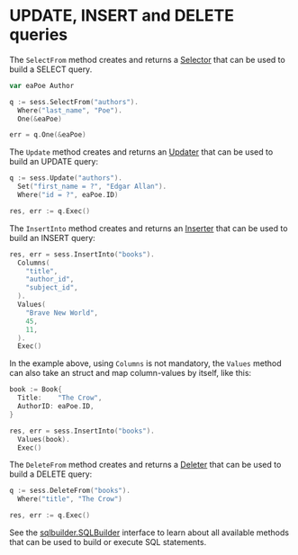 # UPDATE, INSERT and DELETE queries

The `SelectFrom` method creates and returns a [Selector][1] that can be used to
build a SELECT query.

```go
var eaPoe Author

q := sess.SelectFrom("authors").
  Where("last_name", "Poe").
  One(&eaPoe)

err = q.One(&eaPoe)
```

The `Update` method creates and returns an [Updater][2] that can be used to
build an UPDATE query:

```go
q := sess.Update("authors").
  Set("first_name = ?", "Edgar Allan").
  Where("id = ?", eaPoe.ID)

res, err := q.Exec()
```

The `InsertInto` method creates and returns an [Inserter][3] that can be used
to build an INSERT query:

```go
res, err = sess.InsertInto("books").
  Columns(
    "title",
    "author_id",
    "subject_id",
  ).
  Values(
    "Brave New World",
    45,
    11,
  ).
  Exec()
```

In the example above, using `Columns` is not mandatory, the `Values` method can
also take an struct and map column-values by itself, like this:

```go
book := Book{
  Title:    "The Crow",
  AuthorID: eaPoe.ID,
}

res, err = sess.InsertInto("books").
  Values(book).
  Exec()
```

The `DeleteFrom` method creates and returns a [Deleter][4] that can be used to
build a DELETE query:

```go
q := sess.DeleteFrom("books").
  Where("title", "The Crow")

res, err := q.Exec()
```

See the
[sqlbuilder.SQLBuilder](https://godoc.org/upper.io/db.v3/lib/sqlbuilder#SQLBuilder)
interface to learn about all available methods that can be used to build or
execute SQL statements.

[1]: https://godoc.org/upper.io/db.v3/lib/sqlbuilder#Selector
[2]: https://godoc.org/upper.io/db.v3/lib/sqlbuilder#Updater
[3]: https://godoc.org/upper.io/db.v3/lib/sqlbuilder#Inserter
[4]: https://godoc.org/upper.io/db.v3/lib/sqlbuilder#Deleter

